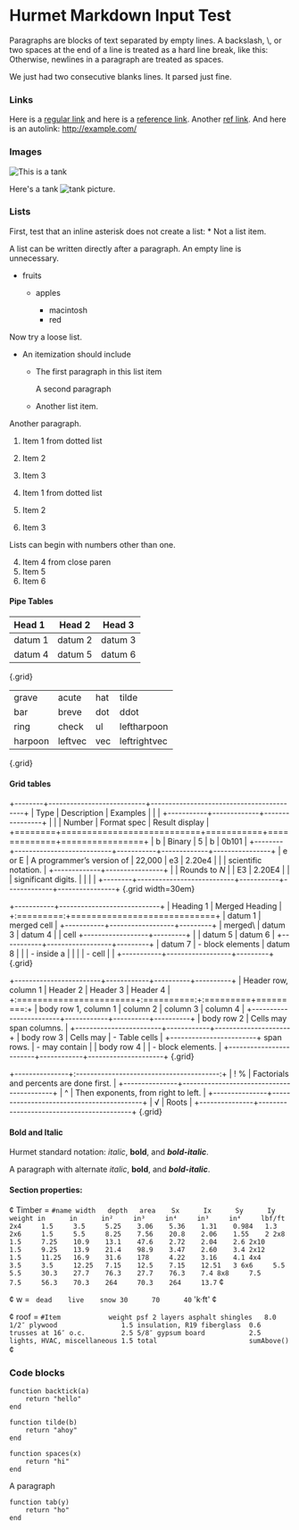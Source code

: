 Hurmet Markdown Input Test
==========================

Paragraphs are blocks of text separated by empty lines. A backslash, \\, or two
spaces at the end of a line is treated as a hard line break, like this:\
Otherwise, newlines in a paragraph are treated as spaces.


We just had two consecutive blanks lines. It parsed just fine.

### Links

Here is a [regular link](https://hurmet.app/) and here is a [reference link][ref link].
Another [ref link][]. And here is an autolink: <http://example.com/>

[ref link]: https://hurmet.app/

### Images

![This is a tank][tank]

Here's a tank ![tank][tank] picture.

### Lists

First, test that an inline asterisk does not create a list: * Not a list item.

A list can be written directly after a paragraph. An empty line is unnecessary.
* fruits
  + apples
  
    - macintosh
    - red 

Now try a loose list.

* An itemization should include

    * The first paragraph in this list item
    
      A second paragraph
    
    * Another list item.

Another paragraph.

1. Item 1 from dotted list

2. Item 2

3. Item 3


1. Item 1 from dotted list
2. Item 2
3. Item 3

Lists can begin with numbers other than one.

4) Item 4 from close paren
5) Item 5
6) Item 6

#### Pipe Tables

| Head 1  |  Head 2  | Head 3  |
|:--------|:--------:|---------|
| datum 1 | datum 2  | datum 3 |
| datum 4 | datum 5  | datum 6 |
{.grid}

|||||
|---------|---------|-----|--------------|
| grave   | acute   | hat | tilde        |
| bar     | breve   | dot | ddot         |
| ring    | check   | ul  | leftharpoon  |
| harpoon | leftvec | vec | leftrightvec |
{.grid}

#### Grid tables

+--------+---------------------------+------------------------------------------+
| Type   | Description               | Examples                                 |
|        |                           +-----------+-------------+----------------+
|        |                           | Number    | Format spec | Result display |
+========+===========================+===========+=============+================+
| b      | Binary                    | 5         | b           | 0b101          |
+--------+---------------------------+-----------+-------------+----------------+
| e or E | A programmer’s version of | 22,000    | e3          | 2\.20e4        |
|        | scientific notation.      |           +-------------+----------------+
|        | Rounds to _N_             |           | E3          | 2\.20E4        |
|        | significant digits.       |           |             |                |
+--------+---------------------------+-----------+-------------+----------------+
{.grid width=30em}

+-----------+----------------------------+
| Heading 1 |  Merged Heading            |
+:=========:+============================+
| datum 1   | merged cell                |
+-----------+------------------+---------+
| merged\   | datum 3          | datum 4 |
| cell      +------------------+---------+
|           | datum 5          | datum 6 |
+-----------+------------------+---------+
| datum 7   | - block elements | datum 8 |
|           | - inside a       |         |
|           | - cell           |         |
+-----------+------------------+---------+
{.grid}

+------------------------+------------+----------+----------+
| Header row, column 1   | Header 2   | Header 3 | Header 4 |
+:=======================+:==========:+:=========+=========:+
| body row 1, column 1   | column 2   | column 3 | column 4 |
+------------------------+------------+----------+----------+
| body row 2             | Cells may span columns.          |
+------------------------+------------+---------------------+
| body row 3             | Cells may  | - Table cells       |
+------------------------+ span rows. | - may contain       |
| body row 4             |            | - block elements.   |
+------------------------+------------+---------------------+
{.grid}

+---------------+:----------------------------------------:+
| ! %           | Factorials and percents are done first.  |
+---------------+------------------------------------------+
| ^             | Then exponents, from right to left.      |
+---------------+------------------------------------------+
| √             | Roots                                    |
+---------------+------------------------------------------+
{.grid}

#### Bold and Italic

Hurmet standard notation: _italic_, **bold**, and **_bold-italic_**.

A paragraph with alternate *italic*, __bold__, and __*bold-italic*__.

#### Section properties:

¢ Timber = 
``#name	width	depth	area	Sx  	Ix  	Sy  	Iy  	weight
     	in  	in  	in² 	in³ 	in⁴ 	in³ 	in⁴ 	lbf/ft
2x4  	1.5 	3.5 	5.25	3.06	5.36	1.31	0.984	1.3
2x6  	1.5 	5.5 	8.25	7.56	20.8	2.06	1.55	2
2x8  	1.5 	7.25	10.9	13.1	47.6	2.72	2.04	2.6
2x10 	1.5 	9.25	13.9	21.4	98.9	3.47	2.60	3.4
2x12 	1.5 	11.25	16.9	31.6	178 	4.22	3.16	4.1
4x4  	3.5 	3.5 	12.25	7.15	12.5	7.15	12.51	3
6x6  	5.5 	5.5 	30.3	27.7	76.3	27.7	76.3	7.4
8x8  	7.5 	7.5 	56.3	70.3	264 	70.3	264 	13.7`` ¢

¢ w = ``
dead	live	snow
30  	70  	40`` 'k·ft' ¢

¢ roof = ``#Item           	weight
                           	psf
2 layers asphalt shingles  	8.0
1/2″ plywood               	1.5
insulation, R19 fiberglass 	0.6
trusses at 16″ o.c.        	2.5
5/8″ gypsum board          	2.5
lights, HVAC, miscellaneous	1.5
total                      	sumAbove()`` ¢

### Code blocks

```
function backtick(a)
    return "hello"
end
```

~~~
function tilde(b)
    return "ahoy"
end
~~~

    function spaces(x)
        return "hi"
    end

A paragraph

	function tab(y)
	    return "ho"
	end

[tank]: https://hurmet.app/images/IsoTankCourses.svg
[C]: https://hurmet.app/images/C.svg
